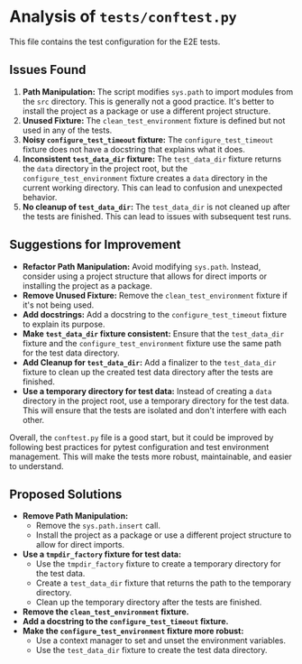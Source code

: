 # Analysis of `tests/conftest.py`

This file contains the test configuration for the E2E tests.

## Issues Found

1.  **Path Manipulation:** The script modifies `sys.path` to import modules from the `src` directory. This is generally not a good practice. It's better to install the project as a package or use a different project structure.
2.  **Unused Fixture:** The `clean_test_environment` fixture is defined but not used in any of the tests.
3.  **Noisy `configure_test_timeout` fixture:** The `configure_test_timeout` fixture does not have a docstring that explains what it does.
4.  **Inconsistent `test_data_dir` fixture:** The `test_data_dir` fixture returns the `data` directory in the project root, but the `configure_test_environment` fixture creates a `data` directory in the current working directory. This can lead to confusion and unexpected behavior.
5.  **No cleanup of `test_data_dir`:** The `test_data_dir` is not cleaned up after the tests are finished. This can lead to issues with subsequent test runs.

## Suggestions for Improvement

*   **Refactor Path Manipulation:** Avoid modifying `sys.path`. Instead, consider using a project structure that allows for direct imports or installing the project as a package.
*   **Remove Unused Fixture:** Remove the `clean_test_environment` fixture if it's not being used.
*   **Add docstrings:** Add a docstring to the `configure_test_timeout` fixture to explain its purpose.
*   **Make `test_data_dir` fixture consistent:** Ensure that the `test_data_dir` fixture and the `configure_test_environment` fixture use the same path for the test data directory.
*   **Add Cleanup for `test_data_dir`:** Add a finalizer to the `test_data_dir` fixture to clean up the created test data directory after the tests are finished.
*   **Use a temporary directory for test data:** Instead of creating a `data` directory in the project root, use a temporary directory for the test data. This will ensure that the tests are isolated and don't interfere with each other.

Overall, the `conftest.py` file is a good start, but it could be improved by following best practices for pytest configuration and test environment management. This will make the tests more robust, maintainable, and easier to understand.

## Proposed Solutions

*   **Remove Path Manipulation:**
    *   Remove the `sys.path.insert` call.
    *   Install the project as a package or use a different project structure to allow for direct imports.
*   **Use a `tmpdir_factory` fixture for test data:**
    *   Use the `tmpdir_factory` fixture to create a temporary directory for the test data.
    *   Create a `test_data_dir` fixture that returns the path to the temporary directory.
    *   Clean up the temporary directory after the tests are finished.
*   **Remove the `clean_test_environment` fixture.**
*   **Add a docstring to the `configure_test_timeout` fixture.**
*   **Make the `configure_test_environment` fixture more robust:**
    *   Use a context manager to set and unset the environment variables.
    *   Use the `test_data_dir` fixture to create the test data directory.
